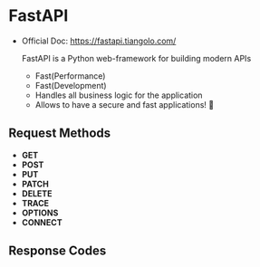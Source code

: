 # FastAPI

- Official Doc: https://fastapi.tiangolo.com/

  FastAPI is a Python web-framework for building modern APIs
    - Fast(Performance)
    - Fast(Development)
    - Handles all business logic for the application
    - Allows to have a secure and fast applications! 🤠

## Request Methods

- **GET**
- **POST**
- **PUT**
- **PATCH**
- **DELETE**
- **TRACE**
- **OPTIONS**
- **CONNECT**

## Response Codes

